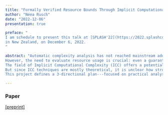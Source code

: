 ```yaml
---
title: "Formally Verified Resource Bounds Through Implicit Computational Complexity"
author: "Neea Rusch"
date: "2022-12-06"
presentation: true

preface: "
I am schedule to present this talk at [SPLASH'22](https://2022.splashcon.org/) [Doctoral Symposium](https://2022.splashcon.org/track/splash-2022-Doctoral-Symposium)
in New Zealand, on December 6, 2022.
"

abstract: "Automatic complexity analysis has not reached mainstream adoption due to outstanding challenges, such as scalability and usability, and no formally verified analyzer exists.
However, the need to evaluate resource usage is crucial: even a guaranteed correct program, whose memory usage exceeds available resources, is unreliable.
The field of Implicit Computational Complexity (ICC) offers a potential avenue to resolving some of these outstanding challenges by introducing unique, machine-independent, and flexible approaches to program analysis.
But since ICC techniques are mostly theoretical, it is unclear how strongly these assumptions hold in practice.
This project defines a 3-directional plan---focused on practical analysis, compiler-integration, and formal verification---to assess the suitability of ICC to address outstanding challenges in automatic complexity analysis."

---
```


### Paper 

[[preprint]](../files/splash22-pp.pdf)